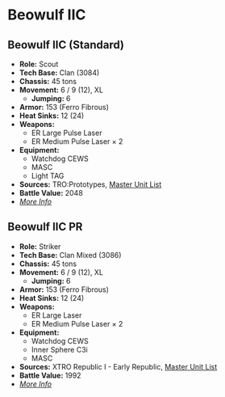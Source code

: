 # Beowulf IIC
## Beowulf IIC (Standard)
- **Role:** Scout
- **Tech Base:** Clan (3084)
- **Chassis:** 45 tons
- **Movement:** 6 / 9 (12), XL
  - **Jumping:** 6
- **Armor:** 153 (Ferro Fibrous)
- **Heat Sinks:** 12 (24)
- **Weapons:**
  - ER Large Pulse Laser
  - ER Medium Pulse Laser × 2
- **Equipment:**
  - Watchdog CEWS
  - MASC
  - Light TAG
- **Sources:** TRO:Prototypes, [Master Unit List](http://masterunitlist.info/Unit/Details/3818/beowulf-iic-standard)
- **Battle Value:** 2048
- [*More Info*](beowulf_iic/beowulf_iic_standard.md)

## Beowulf IIC PR
- **Role:** Striker
- **Tech Base:** Clan Mixed (3086)
- **Chassis:** 45 tons
- **Movement:** 6 / 9 (12), XL
  - **Jumping:** 6
- **Armor:** 153 (Ferro Fibrous)
- **Heat Sinks:** 12 (24)
- **Weapons:**
  - ER Large Laser
  - ER Medium Pulse Laser × 2
- **Equipment:**
  - Watchdog CEWS
  - Inner Sphere C3i
  - MASC
- **Sources:** XTRO Republic I - Early Republic, [Master Unit List](http://masterunitlist.info/Unit/Details/7294/beowulf-iic-pr)
- **Battle Value:** 1992
- [*More Info*](beowulf_iic/beowulf_iic_pr.md)

